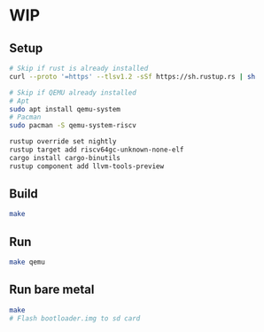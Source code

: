 # WIP

## Setup
```bash
# Skip if rust is already installed
curl --proto '=https' --tlsv1.2 -sSf https://sh.rustup.rs | sh

# Skip if QEMU already installed
# Apt
sudo apt install qemu-system
# Pacman
sudo pacman -S qemu-system-riscv

rustup override set nightly
rustup target add riscv64gc-unknown-none-elf
cargo install cargo-binutils
rustup component add llvm-tools-preview
```

## Build
```bash
make
```

## Run
```bash
make qemu
```

## Run bare metal
```bash
make
# Flash bootloader.img to sd card
```
